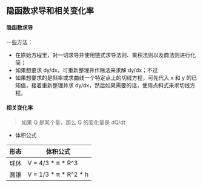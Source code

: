 ## 隐函数求导和相关变化率

#### 隐函数求导
一些方法：
* 在原始方程里，对一切求导并使用链式求导法则、乘积法则以及商法则进行化简；
* 如果想要求 dy/dx，可重新整理并作除法来求解 dy/dx；不过
* 如果想要求的是斜率或求曲线一个特定点上的切线方程，可先代入 x 和 y 的已知值，接着重新整理并求 dy/dx，然后如果需要的话，使用点斜式来求切线方程。

#### 相关变化率
> 如果 Q 是某个量，那么 Q 的变化量是 dQ/dt

* 体积公式

| 形态   |  体积公式             |
|-------|----------------------|
|球体    | V = 4/3 * π * R^3    |
|圆锥    | V = 1/3 * π * R^2 * h|
